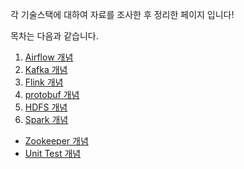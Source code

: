 각 기술스택에 대하여 자료를 조사한 후 정리한 페이지 입니다!

목차는 다음과 같습니다.

1. [Airflow 개념](Airflow-개념.md)
2. [Kafka 개념](Kafka-개념.md)
3. [Flink 개념](Flink-개념.md)
4. [protobuf 개념](Protobuf-개념.md)
5. [HDFS 개념](HDFS-개념.md)
6. [Spark 개념](Spark-개념.md)

* [Zookeeper 개념](Zookeeper-개념.md) 
* [Unit Test 개념](Unit-Test-개념.md)